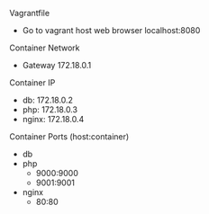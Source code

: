Vagrantfile
- Go to vagrant host web browser localhost:8080


Container Network
- Gateway 172.18.0.1

Container IP
- db: 172.18.0.2
- php: 172.18.0.3
- nginx: 172.18.0.4

Container Ports (host:container)
- db
- php 
  - 9000:9000
  - 9001:9001 
- nginx
  - 80:80
